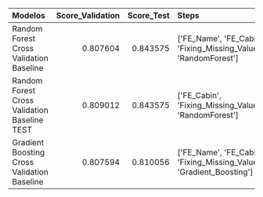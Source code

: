 | Modelos                                      |   Score_Validation |   Score_Test | Steps                                                                                  | Params   |
|:---------------------------------------------|-------------------:|-------------:|:---------------------------------------------------------------------------------------|:---------|
| Random Forest Cross Validation Baseline      |           0.807604 |     0.843575 | ['FE_Name', 'FE_Cabin', 'Fixing_Missing_Values_One_Hot_Enconder', 'RandomForest']      | To Do    |
| Random Forest Cross Validation Baseline TEST |           0.809012 |     0.843575 | ['FE_Cabin', 'Fixing_Missing_Values_One_Hot_Enconder', 'RandomForest']                 | To Do    |
| Gradient Boosting Cross Validation Baseline  |           0.807594 |     0.810056 | ['FE_Name', 'FE_Cabin', 'Fixing_Missing_Values_One_Hot_Enconder', 'Gradient_Boosting'] | To Do    |